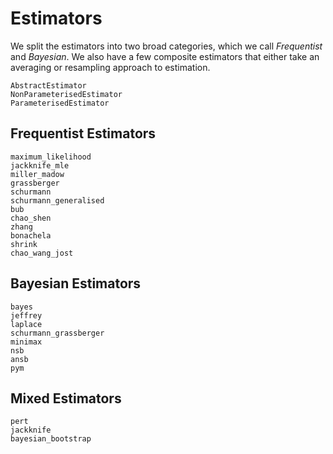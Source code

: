 # Estimators

We split the estimators into two broad categories, which we call *Frequentist* and *Bayesian*. We also
have a few composite estimators that either take an averaging or resampling approach to estimation.

```@docs
AbstractEstimator
NonParameterisedEstimator
ParameterisedEstimator
```

## Frequentist Estimators

```@docs
maximum_likelihood
jackknife_mle
miller_madow
grassberger
schurmann
schurmann_generalised
bub
chao_shen
zhang
bonachela
shrink
chao_wang_jost
```

## Bayesian Estimators

```@docs
bayes
jeffrey
laplace
schurmann_grassberger
minimax
nsb
ansb
pym
```

## Mixed Estimators

```@docs
pert
jackknife
bayesian_bootstrap
```
